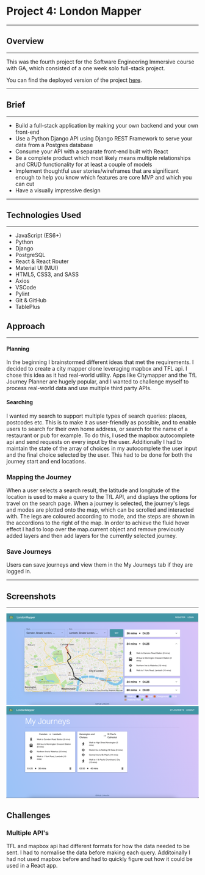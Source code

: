 # Project 4: London Mapper

---
## Overview
---
This was the fourth project for the Software Engineering Immersive course with GA, which consisted of a one week solo full-stack project.

You can find the deployed version of the project [here](https://london-mapper.herokuapp.com/).  

---
## Brief
---
* Build a full-stack application by making your own backend and your own front-end
* Use a Python Django API using Django REST Framework to serve your data from a Postgres database
* Consume your API with a separate front-end built with React
* Be a complete product which most likely means multiple relationships and CRUD functionality for at least a couple of models
* Implement thoughtful user stories/wireframes that are significant enough to help you know which features are core MVP and which you can cut
* Have a visually impressive design

---
## Technologies Used
---
* JavaScript (ES6+)
* Python
* Django
* PostgreSQL
* React & React Router
* Material UI (MUI)
* HTML5, CSS3, and SASS
* Axios
* VSCode
* Pylint
* Git & GitHub
* TablePlus


## Approach
---


#### Planning
In the beginning I brainstormed different ideas that met the requirements. I decided to create a city mapper clone leveraging mapbox and TFL api. I chose this idea as it had real-world utility. Apps like Citymapper and the TfL Journey Planner are hugely popular, and I wanted to challenge myself to process real-world data and use multiple third party APIs.



#### Searching
I wanted my search to support multiple types of search queries: places, postcodes etc. This is to make it as user-friendly as possible, and to enable users to search for their own home address, or search for the name of a restaurant or pub for example. To do this, I used the mapbox autocomplete api and send requests on every input by the user. Additionally I had to maintain the state of the array of choices in my autocomplete the user input and the final choice selected by the user. This had to be done for both the journey start and end locations.

### Mapping the Journey
When a user selects a search result, the latitude and longitude of the location is used to make a query to the TfL API, and displays the options for travel on the search page. When a journey is selected, the journey's legs and modes are plotted onto the map, which can be scrolled and interacted with. The legs are coloured according to mode, and the steps are shown in the accordions to the right of the map. In order to achieve the fluid hover effect I had to loop over the map.current object and remove previously added layers and then add layers for the currently selected journey.

### Save Journeys
Users can save journeys and view them in the My Journeys tab if they are logged in.


---
## Screenshots
---
![Homepage](./client/src/styles/images/londonmapperhome.png)
![My Journeys](./client/src/styles/images/myjourneyspic.png)



## Challenges

### Multiple API's
TFL and mapbox api had different formats for how the data needed to be sent. I had to normalise the data before making each query. Additoinally I had not used mapbox before and had to quickly figure out how it could be used in a React app.

